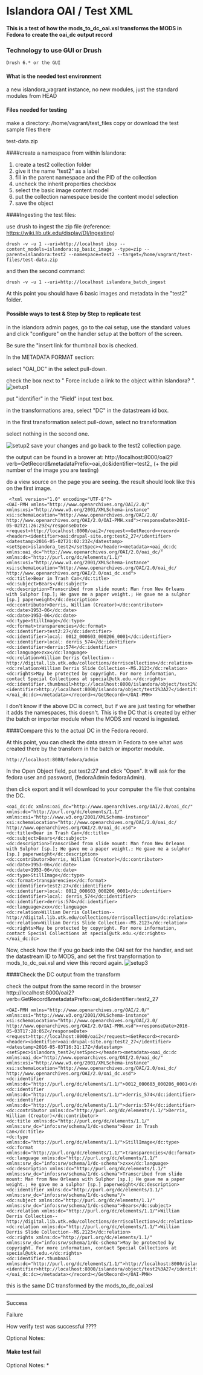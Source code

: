 # Islandora OAI / Test XML

#### This is a test of how the mods_to_dc_oai.xsl transforms the MODS in Fedora to create the oai_dc output record



### Technology to use GUI or Drush
    Drush 6.* or the GUI

#### What is the needed test environment

 a new islandora_vagrant instance, no new modules, just the standard modules from HEAD


#### Files needed for testing

make a directory:  /home/vagrant/test_files
copy or download the test sample files there

test-data.zip

####create a namespace from within Islandora:

1. create a test2 collection folder
2. give it the name "test2" as a label
3. fill in the parent namespace and the PID of the collection
4. uncheck the inherit properties checkbox
5. select the basic image content model
6. put the collection namespace beside the content model selection
7. save the object

####Ingesting the test files:

use drush to ingest the zip file (reference: https://wiki.lib.utk.edu/display/DI/Ingesting)

    drush -v -u 1 --uri=http://localhost ibsp --content_models=islandora:sp_basic_image --type=zip --parent=islandora:test2 --namespace=test2 --target=/home/vagrant/test-files/test-data.zip

and then the second command:

    drush -v -u 1 --uri=http://localhost islandora_batch_ingest

At this point you should have 6 basic images and metadata in the "test2" folder.

#### Possible ways to test & Step by Step to replicate test

 in the islandora admin pages, go to the oai setup,  use the standard values and click "configure" on the handler setup at the bottom of the screen.
 
 Be sure the "insert link for thumbnail box is checked.
 
 In the METADATA FORMAT section:
 
 select "OAI_DC" in the select  pull-down.
 
 check the box next to " Force include a link to the object within Islandora? ".
 ![setup1](./is-oai-setup1.png?raw=true "setup1")
 
 put "identifier" in the "Field" input text box.
 
 in the transformations area, select "DC" in the datastream id box.
 
 in the first transformation select pull-down, select no transformation
 
 select nothing in the second one.
 
 ![setup2](./is-oai-setup2.png?raw=true)
 save your changes and go back to the test2 collection page.
 
 
the output can be found in a brower at: 
http://localhost:8000/oai2?verb=GetRecord&metadataPrefix=oai_dc&identifier=test2_  (+ the pid number of the image you are testing)

do a view source on the page you are seeing.
the result should look like this on the first image.

     <?xml version="1.0" encoding="UTF-8"?>
    <OAI-PMH xmlns="http://www.openarchives.org/OAI/2.0/" xmlns:xsi="http://www.w3.org/2001/XMLSchema-instance" xsi:schemaLocation="http://www.openarchives.org/OAI/2.0/ http://www.openarchives.org/OAI/2.0/OAI-PMH.xsd"><responseDate>2016-05-02T21:26:29Z</responseDate><request>http://localhost:8000/oai2</request><GetRecord><record><header><identifier>oai:drupal-site.org:test2_27</identifier><datestamp>2016-05-02T21:02:23Z</datestamp><setSpec>islandora_test2</setSpec></header><metadata><oai_dc:dc xmlns:oai_dc="http://www.openarchives.org/OAI/2.0/oai_dc/" xmlns:dc="http://purl.org/dc/elements/1.1/" xmlns:xsi="http://www.w3.org/2001/XMLSchema-instance" xsi:schemaLocation="http://www.openarchives.org/OAI/2.0/oai_dc/ http://www.openarchives.org/OAI/2.0/oai_dc.xsd">
    <dc:title>Bear in Trash Can</dc:title>
    <dc:subject>Bears</dc:subject>
    <dc:description>Transcribed from slide mount: Man from New Orleans with Sulphor [sp.]; He gave me a paper weight.; He gave me a sulphor [sp.] paperweight</dc:description>
    <dc:contributor>Derris, William (Creator)</dc:contributor>
    <dc:date>1953-06</dc:date>
    <dc:date>1953-06</dc:date>
    <dc:type>StillImage</dc:type>
    <dc:format>transparencies</dc:format>
    <dc:identifier>test2:27</dc:identifier>
    <dc:identifier>local: 0012_000603_000206_0001</dc:identifier>
    <dc:identifier>local: derris_574</dc:identifier>
    <dc:identifier>derris:574</dc:identifier>
    <dc:language>zxx</dc:language>
    <dc:relation>William Derris Collection--http://digital.lib.utk.edu/collections/derriscollection</dc:relation>
    <dc:relation>William Derris Slide Collection--MS.2123</dc:relation>
    <dc:rights>May be protected by copyright. For more information, contact Special Collections at special@utk.edu.</dc:rights>
    <dc:identifier.thumbnail>http://localhost:8000/islandora/object/test2%3A27/datastream/TN/view/Bear%20in%20Trash%20Can.jpg</dc:identifier.thumbnail><identifier>http://localhost:8000/islandora/object/test2%3A27</identifier></oai_dc:dc></metadata></record></GetRecord></OAI-PMH>


 I don't know if the above DC is correct, but if we are just testing for whether it adds the namespaces, this doesn't.
 This is the DC that is created by either the batch or importer module when the MODS xml record is ingested.

####Compare this to the actual DC in the Fedora record.

At this point, you can check the data stream in Fedora to see what was created there by the transform in the batch or importer module.

    http://localhost:8080/fedora/admin

  In the Open Object field, put test2:27 and click "Open". 
It will ask for the fedora user and password, (fedoraAdmin fedoraAdmin).

  then click export and it will download to your computer the file that contains the DC.

    <oai_dc:dc xmlns:oai_dc="http://www.openarchives.org/OAI/2.0/oai_dc/"
    xmlns:dc="http://purl.org/dc/elements/1.1/"
    xmlns:xsi="http://www.w3.org/2001/XMLSchema-instance"
    xsi:schemaLocation="http://www.openarchives.org/OAI/2.0/oai_dc/ http://www.openarchives.org/OAI/2.0/oai_dc.xsd">
    <dc:title>Bear in Trash Can</dc:title>
    <dc:subject>Bears</dc:subject>
    <dc:description>Transcribed from slide mount: Man from New Orleans with Sulphor [sp.]; He gave me a paper weight.; He gave me a sulphor [sp.] paperweight</dc:description>
    <dc:contributor>Derris, William (Creator)</dc:contributor>
    <dc:date>1953-06</dc:date>
    <dc:date>1953-06</dc:date>
    <dc:type>StillImage</dc:type>
    <dc:format>transparencies</dc:format>
    <dc:identifier>test2:27</dc:identifier>
    <dc:identifier>local: 0012_000603_000206_0001</dc:identifier>
    <dc:identifier>local: derris_574</dc:identifier>
    <dc:identifier>derris:574</dc:identifier>
    <dc:language>zxx</dc:language>
    <dc:relation>William Derris Collection--http://digital.lib.utk.edu/collections/derriscollection</dc:relation>
    <dc:relation>William Derris Slide Collection--MS.2123</dc:relation>
    <dc:rights>May be protected by copyright. For more information, contact Special Collections at special@utk.edu.</dc:rights>
    </oai_dc:dc>

   
Now, check how the if you go back into the OAI set for the handler, and set the datastream ID to MODS,
and set the first transformation to mods_to_dc_oai.xsl and view this record again.
![setup3](./is-oai-setup3.png?raw=true)
 
####Check the DC output from the transform

check the output from the same record in the browser
http://localhost:8000/oai2?verb=GetRecord&metadataPrefix=oai_dc&identifier=test2_27

    <OAI-PMH xmlns="http://www.openarchives.org/OAI/2.0/" xmlns:xsi="http://www.w3.org/2001/XMLSchema-instance" xsi:schemaLocation="http://www.openarchives.org/OAI/2.0/ http://www.openarchives.org/OAI/2.0/OAI-PMH.xsd"><responseDate>2016-05-03T17:28:05Z</responseDate><request>http://localhost:8000/oai2</request><GetRecord><record><header><identifier>oai:drupal-site.org:test2_27</identifier><datestamp>2016-05-03T16:31:17Z</datestamp><setSpec>islandora_test2</setSpec></header><metadata><oai_dc:dc xmlns:oai_dc="http://www.openarchives.org/OAI/2.0/oai_dc/" xmlns:xsi="http://www.w3.org/2001/XMLSchema-instance" xsi:schemaLocation="http://www.openarchives.org/OAI/2.0/oai_dc/ http://www.openarchives.org/OAI/2.0/oai_dc.xsd">
    <dc:identifier xmlns:dc="http://purl.org/dc/elements/1.1/">0012_000603_000206_0001</dc:identifier>
    <dc:identifier xmlns:dc="http://purl.org/dc/elements/1.1/">derris_574</dc:identifier>
    <dc:identifier xmlns:dc="http://purl.org/dc/elements/1.1/">derris:574</dc:identifier>
    <dc:contributor xmlns:dc="http://purl.org/dc/elements/1.1/">Derris, William (Creator)</dc:contributor>
    <dc:title xmlns:dc="http://purl.org/dc/elements/1.1/" xmlns:srw_dc="info:srw/schema/1/dc-schema">Bear in Trash Can</dc:title>
    <dc:type xmlns:dc="http://purl.org/dc/elements/1.1/">StillImage</dc:type>
    <dc:format xmlns:dc="http://purl.org/dc/elements/1.1/">transparencies</dc:format>
    <dc:language xmlns:dc="http://purl.org/dc/elements/1.1/" xmlns:srw_dc="info:srw/schema/1/dc-schema">zxx</dc:language>
    <dc:description xmlns:dc="http://purl.org/dc/elements/1.1/" xmlns:srw_dc="info:srw/schema/1/dc-schema">Transcribed from slide mount: Man from New Orleans with Sulphor [sp.]; He gave me a paper weight.; He gave me a sulphor [sp.] paperweight</dc:description>
    <dc:identifier xmlns:dc="http://purl.org/dc/elements/1.1/" xmlns:srw_dc="info:srw/schema/1/dc-schema"/>
    <dc:subject xmlns:dc="http://purl.org/dc/elements/1.1/" xmlns:srw_dc="info:srw/schema/1/dc-schema">Bears</dc:subject>
    <dc:relation xmlns:dc="http://purl.org/dc/elements/1.1/">William Derris Collection--http://digital.lib.utk.edu/collections/derriscollection</dc:relation>
    <dc:relation xmlns:dc="http://purl.org/dc/elements/1.1/">William Derris Slide Collection--MS.2123</dc:relation>
    <dc:rights xmlns:dc="http://purl.org/dc/elements/1.1/" xmlns:srw_dc="info:srw/schema/1/dc-schema">May be protected by copyright. For more information, contact Special Collections at special@utk.edu.</dc:rights>
    <dc:identifier.thumbnail xmlns:dc="http://purl.org/dc/elements/1.1/">http://localhost:8000/islandora/object/test2%3A27/datastream/TN/view/Bear%20in%20Trash%20Can.jpg</dc:identifier.thumbnail><identifier>http://localhost:8000/islandora/object/test2%3A27</identifier></oai_dc:dc></metadata></record></GetRecord></OAI-PMH>

this is the same DC transformed by the mods_to_dc_oai.xsl




-------
Success

Failure

How verify test was successful
????

Optional Notes:

#### Make test fail
Optional Notes: *
